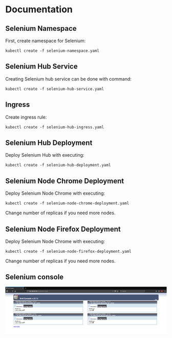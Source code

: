 # Documentation

## Selenium Namespace
First, create namespace for Selenium:
```
kubectl create -f selenium-namespace.yaml
```

## Selenium Hub Service
Creating Selenium hub service can be done with command:

```
kubectl create -f selenium-hub-service.yaml
```

## Ingress

Create ingress rule:

```
kubectl create -f selenium-hub-ingress.yaml
```

## Selenium Hub Deployment

Deploy Selenium Hub with executing:

```
kubectl create -f selenium-hub-deployment.yaml
```

## Selenium Node Chrome Deployment

Deploy Selenium Node Chrome with executing:

```
kubectl create -f selenium-node-chrome-deployment.yaml
```

Change number of replicas if you need more nodes.

## Selenium Node Firefox Deployment

Deploy Selenium Node Chrome with executing:

```
kubectl create -f selenium-node-firefox-deployment.yaml
```

Change number of replicas if you need more nodes.

## Selenium console
![Alt text](images/selenium-hub-nodes.png?raw=true "Selenium console")
